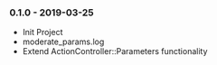 ### 0.1.0 - 2019-03-25

* Init Project
* moderate_params.log
* Extend ActionController::Parameters functionality
